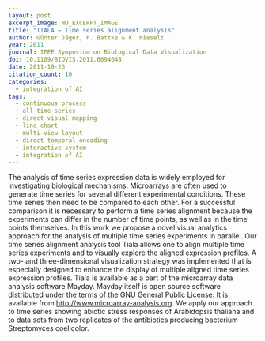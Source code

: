 ```yaml
---
layout: post
excerpt_image: NO_EXCERPT_IMAGE
title: "TIALA — Time series alignment analysis"
author: Günter Jäger, F. Battke & K. Nieselt
year: 2011
journal: IEEE Symposium on Biological Data Visualization
doi: 10.1109/BIOVIS.2011.6094048
date: 2011-10-23
citation_count: 10
categories:
  - integration of AI
tags:
  - continuous process
  - all time-series
  - direct visual mapping
  - line chart
  - multi-view layout
  - direct temporal encoding
  - interactive system
  - integration of AI
---
```

The analysis of time series expression data is widely employed for investigating biological mechanisms. Microarrays are often used to generate time series for several different experimental conditions. These time series then need to be compared to each other. For a successful comparison it is necessary to perform a time series alignment because the experiments can differ in the number of time points, as well as in the time points themselves. In this work we propose a novel visual analytics approach for the analysis of multiple time series experiments in parallel. Our time series alignment analysis tool Tiala allows one to align multiple time series experiments and to visually explore the aligned expression profiles. A two- and three-dimensional visualization strategy was implemented that is especially designed to enhance the display of multiple aligned time series expression profiles. Tiala is available as a part of the microarray data analysis software Mayday. Mayday itself is open source software distributed under the terms of the GNU General Public License. It is available from http://www.microarray-analysis.org. We apply our approach to time series showing abiotic stress responses of Arabidopsis thaliana and to data sets from two replicates of the antibiotics producing bacterium Streptomyces coelicolor.
